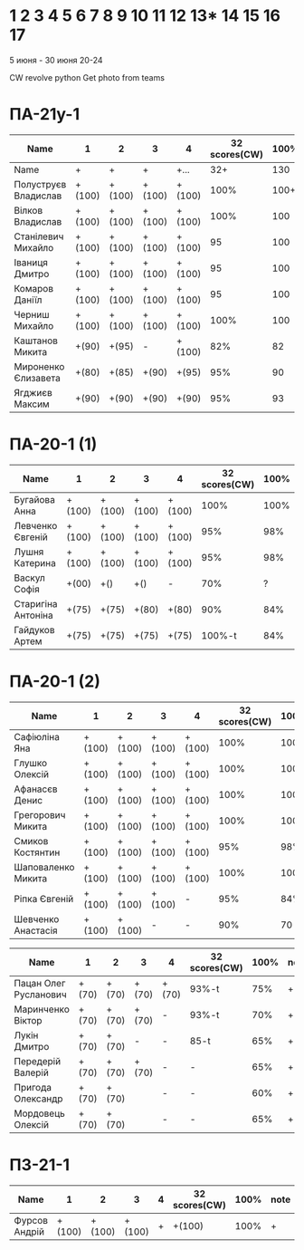 # 1 2 3 4 5 6 7 8 9 10 11 12 13* 14 15 16 17

5 июня - 30 июня
20-24

CW
revolve python
Get photo from teams

<!---
	素晴らしい
	優れた
	nailed it! 
	Supercalifragilisticexpialidocious
	You nailed it! Good job ^-^
	Nice job ^-^
	Great job ^-^
	Good job ^-^
	Well done!
	Excellent!
	Impressive *-*
	Magnificent!
	Great !!!
	Marvelous!!!
	Fantastic!!!
	Wonderful!!!
	Wondrous!!!
	AWESOME!!!
	Unbelievable!!!
	Craftable Minecraftable
	Brilliant!!!
	Flawless work :)
	
	
	Thanks for your persistence and curiosity (=
	
	90 A
	82 B
	75 C
	64 D
	60 E

	https://teams.microsoft.com/_?tenantId=830818fc-364e-47d9-9ecf-3c713418c728#/school/FileBrowserTabApp/%D0%9E%D0%B1%D1%89%D0%B8%D0%B9?threadId=19:a9577181dfca4a069ca83f3d7063a3dd@thread.tacv2&ctx=channel
		
	ООП
	ОС
	ФункАн
	ТеорВер - Послайко
	
-->




# ПА-21y-1
| Name                  | 1      | 2      | 3      | 4      | 32 scores(CW) | __100%__ | note      |
| --------------------- | ------ | ------ | ------ | ------ | ------------- | -------- | --------- |
| Name                  | +      | +      | +      | +...   | 32+           | 130      | +++++++++ | 
| Полуструєв Владислав	| +(100) | +(100) | +(100) | +(100) | 100%	        | 100+     | +         | EnigmaMaster+ Umb
| Вілков Владислав		| +(100) | +(100) | +(100) | +(100) | 100%          | 100      | +         | EnigmaMaster+ Umb
| Станілевич Михайло	| +(100) | +(100) | +(100) | +(100) | 95	        | 100      | +5        |
| Іваниця Дмитро		| +(100) | +(100) | +(100) | +(100) | 95	        | 100	   | +5        |
| Комаров Даніїл		| +(100) | +(100) | +(100) | +(100) | 95	        | 100      | +5        |
| Черниш Михайло 		| +(100) | +(100) | +(100) | +(100) | 100%          | 100	   | +         | EnigmaMaster+
| Каштанов Микита 		| +(90)  | +(95)  | -	   | +(100)	| 82%           | 82	       | +         |
| Мироненко Єлизавета 	| +(80)  | +(85)  | +(90)  | +(95)	| 95%          	| 90       | +         |
| Ягджиєв Максим		| +(90)  | +(90)  | +(90)  | +(90)	| 95%	 		| 93	   | +	       |

# ПА-20-1 (1) 
| Name                  | 1      | 2      | 3      | 4      | 32 scores(CW)	| __100%__ 	| note      |
| --------------------- | ------ | ------ | ------ | ------ | ------------ 	| -------- 	| --------- |
| Бугайова Анна			| +(100) | +(100) | +(100) | +(100) | 	100%        | 100%    	| +         |
| Левченко Євгеній 		| +(100) | +(100) | +(100) | +(100) |	95%			| 98%      	| +         |
| Лушня Катерина		| +(100) | +(100) | +(100) | +(100)	| 	95%			| 98%      	| +         |
| Васкул Софія			| +(00)  | +()    | +()    | -  	| 	70%			| ?      	| +         |
| Старигіна Антоніна	| +(75)  | +(75)  | +(80)  | +(80) 	| 	90%			| 84%      	| +         |
| Гайдуков Артем 		| +(75)  | +(75)  | +(75)  | +(75)	| 	100%-t		| 84%      	| +         |

# ПА-20-1 (2)
| Name                  | 1      | 2      | 3      | 4      | 32 scores(CW)	| __100%__ | note      |
| --------------------- | ------ | ------ | ------ | ------ | ------------ 	| -------- | --------- |
| Сафіюліна Яна	   		| +(100) | +(100) | +(100) | +(100) |	 100%		| 100%	   | +         | EnigmaMaster+ Umb
| Глушко Олексій   		| +(100) | +(100) | +(100) | +(100)	| 	 100%      	| 100%     | +         | EnigmaMaster+ Code 42
| Афанасєв Денис		| +(100) | +(100) | +(100) | +(100) | 	 100%    	| 100%     | +         |
| Грегорович Микита		| +(100) | +(100) | +(100) | +(100)	| 	 100% 		| 100%	   | +         | EnigmaMaster+ Umb Терновка
| Смиков Костянтин		| +(100) | +(100) | +(100) | +(100) | 	 95%    	| 98%      | +         |
| Шаповаленко Микита	| +(100) | +(100) | +(100) | +(100) | 	 100%  		| 100%     | +         |
| Ріпка Євгеній			| +(100) | +(100) | +(100) | -		| 	 95%		| 84%      | +         |
| Шевченко Анастасія 	| +(100) | +(100) | -      | -	    | 	 90%		| 70       | +         |	

| Name                  | 1      | 2      | 3      | 4      | 32 scores(CW)	| __100%__ | note      |
| --------------------- | ------ | ------ | ------ | ------ | ------------ 	| -------- | --------- |
| Пацан Олег Русланович | +(70)  | +(70)  | +(70)  | +(70)	| 	 93%-t		| 75%      | +         |
| Маринченко Віктор		| +(70)  | +(70)  | +(70)  | -    	| 	 93%-t		| 70%      | +         |
| Лукін Дмитро			| +(70)  | +(70)  | -      | -   	| 	 85-t	    | 65%      | +         |	
| Передерій Валерій		| +(70)  | +(70)  | +(70)  | -    	| 	 -			| 65%      | +         |
| Пригода  Олександр	| +(70)  | +(70)  | 	   | -    	| 	 -			| 60%      | +         |
| Мордовець  Олексій	| +(70)  | +(70)  | 	   | -    	| 	 -			| 65%      | +         |

# ПЗ-21-1
| Name                  | 1      | 2      | 3      | 4      | 32 scores(CW)	| __100%__ | note      |
| --------------------- | ------ | ------ | ------ | ------ | ------------ 	| -------- | --------- |
| Фурсов Андрій	   		| +(100) | +(100) | +(100) | +		| +(100)      	| 100%     | +         | EnigmaMaster+

<!---
```
Отметки:
R - Report - ещё не загрузил отчёт
- - ко мне ещё не подходили
? - если доделают и ответят на вопросы 
+ - точно не меньше, надо посмотреть как остальные сдадут :D  
60+ - сдали лабы самыми первыми и просто замечательно всё сделали
. - начал сдавать
& - ссылка - указатель &(KAE)
* - изучить
! - вытягивал :)))
```
-->

<!---
Notes:
char buffer[7 * 1024 * 1024] = {};

if( rand() ) {
       char buffer[7 * 1024 * 1024] = {};
       printf( "%s", buffer );
    } else {
       char buffer[6 * 1024 * 1024] = {};
       printf( "%s", buffer );
    }
-->




